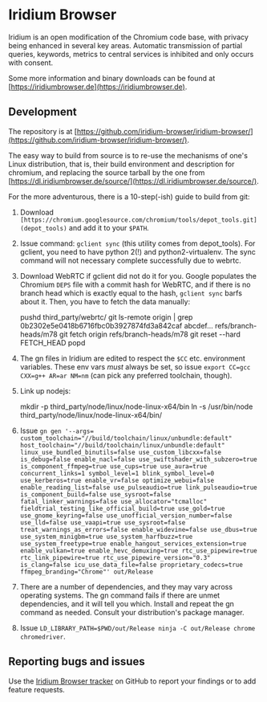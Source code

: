 Iridium Browser
==============================

Iridium is an open modification of the Chromium code base, with privacy being enhanced in several key areas. Automatic transmission of partial queries, keywords, metrics to central services is inhibited and only occurs with consent.

Some more information and binary downloads can be found at [https://iridiumbrowser.de](https://iridiumbrowser.de).

## Development

The repository is at [https://github.com/iridium-browser/iridium-browser/](https://github.com/iridium-browser/iridium-browser/).

The easy way to build from source is to re-use the mechanisms of one's Linux distribution, that is, their build environment and description for chromium, and replacing the source tarball by the one from [https://dl.iridiumbrowser.de/source/](https://dl.iridiumbrowser.de/source/).

For the more adventurous, there is a 10-step(-ish) guide to build from git:

1. Download `[https://chromium.googlesource.com/chromium/tools/depot_tools.git](depot_tools)` and add it to your `$PATH`.

2. Issue command: `gclient sync` (this utility comes from depot_tools). For gclient, you need to have python 2(!) and python2-virtualenv. The sync command will not necessary complete successfully due to webrtc.

3. Download WebRTC if gclient did not do it for you. Google populates the Chromium `DEPS` file with a commit hash for WebRTC, and if there is no branch head which is exactly equal to the hash, `gclient sync` barfs about it. Then, you have to fetch the data manually:

	pushd third_party/webrtc/
	git ls-remote origin | grep 0b2302e5e0418b6716fbc0b3927874fd3a842caf
	    abcdef...   refs/branch-heads/m78
	git fetch origin refs/branch-heads/m78
	git reset --hard FETCH_HEAD
	popd

4. The gn files in Iridium are edited to respect the `$CC` etc. environment variables. These env vars _must_ always be set, so issue `export CC=gcc CXX=g++ AR=ar NM=nm` (can pick any preferred toolchain, though).

5. Link up nodejs:

	mkdir -p third_party/node/linux/node-linux-x64/bin
	ln -s /usr/bin/node third_party/node/linux/node-linux-x64/bin/

6. Issue `gn gen '--args= custom_toolchain="//build/toolchain/linux/unbundle:default" host_toolchain="//build/toolchain/linux/unbundle:default" linux_use_bundled_binutils=false use_custom_libcxx=false is_debug=false enable_nacl=false use_swiftshader_with_subzero=true is_component_ffmpeg=true use_cups=true use_aura=true concurrent_links=1 symbol_level=1 blink_symbol_level=0 use_kerberos=true enable_vr=false optimize_webui=false enable_reading_list=false use_pulseaudio=true link_pulseaudio=true is_component_build=false use_sysroot=false fatal_linker_warnings=false use_allocator="tcmalloc" fieldtrial_testing_like_official_build=true use_gold=true use_gnome_keyring=false use_unofficial_version_number=false use_lld=false use_vaapi=true use_sysroot=false treat_warnings_as_errors=false enable_widevine=false use_dbus=true use_system_minigbm=true use_system_harfbuzz=true use_system_freetype=true enable_hangout_services_extension=true enable_vulkan=true enable_hevc_demuxing=true rtc_use_pipewire=true rtc_link_pipewire=true rtc_use_pipewire_version="0.3" is_clang=false icu_use_data_file=false proprietary_codecs=true ffmpeg_branding="Chrome"' out/Release`

7. There are a number of dependencies, and they may vary across operating systems. The gn command fails if there are unmet dependencies, and it will tell you which. Install and repeat the gn command as needed. Consult your distribution's package manager.

8. Issue `LD_LIBRARY_PATH=$PWD/out/Release ninja -C out/Release chrome chromedriver`.

## Reporting bugs and issues

Use the [Iridium Browser tracker](https://github.com/iridium-browser/iridium-browser/issues) on GitHub to report your findings or to add feature requests.
